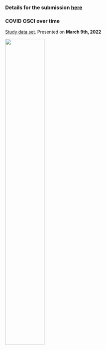 ### Details for the submission [here](https://github.com/agstn/WW/tree/main/2022-03-09)

### COVID OSCI over time
[Study data set](https://github.com/VIS-SIG/Wonderful-Wednesdays/tree/master/data/2022/2022-03-09). Presented on **March 9th, 2022** 

<img src="https://raw.githubusercontent.com/agstn/2022-03-09/main/covid_combined.png" width="50%" height="50%">
